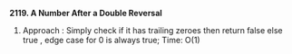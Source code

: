**2119. A Number After a Double Reversal**
1. Approach : Simply check if it has trailing zeroes then return false else true , edge case for 0 is always true; Time: O(1)